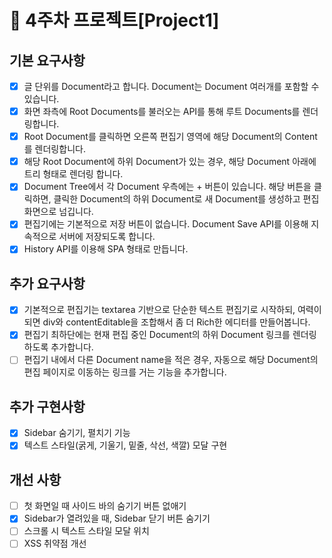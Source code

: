 # 📌 4주차 프로젝트[Project1]

## 기본 요구사항

- [x] 글 단위를 Document라고 합니다. Document는 Document 여러개를 포함할 수 있습니다.
- [x] 화면 좌측에 Root Documents를 불러오는 API를 통해 루트 Documents를 렌더링합니다.
- [x] Root Document를 클릭하면 오른쪽 편집기 영역에 해당 Document의 Content를 렌더링합니다.
- [x] 해당 Root Document에 하위 Document가 있는 경우, 해당 Document 아래에 트리 형태로 렌더링 합니다.
- [x] Document Tree에서 각 Document 우측에는 + 버튼이 있습니다. 해당 버튼을 클릭하면, 클릭한 Document의 하위 Document로 새 Document를 생성하고 편집화면으로 넘깁니다.
- [x] 편집기에는 기본적으로 저장 버튼이 없습니다. Document Save API를 이용해 지속적으로 서버에 저장되도록 합니다.
- [x] History API를 이용해 SPA 형태로 만듭니다.

## 추가 요구사항

- [x] 기본적으로 편집기는 textarea 기반으로 단순한 텍스트 편집기로 시작하되, 여력이 되면 div와 contentEditable을 조합해서 좀 더 Rich한 에디터를 만들어봅니다.
- [x] 편집기 최하단에는 현재 편집 중인 Document의 하위 Document 링크를 렌더링하도록 추가합니다.
- [ ] 편집기 내에서 다른 Document name을 적은 경우, 자동으로 해당 Document의 편집 페이지로 이동하는 링크를 거는 기능을 추가합니다.

## 추가 구현사항

- [x] Sidebar 숨기기, 펼치기 기능
- [x] 텍스트 스타일(굵게, 기울기, 밑줄, 삭선, 색깔) 모달 구현

## 개선 사항

- [ ] 첫 화면일 때 사이드 바의 숨기기 버튼 없애기
- [x] Sidebar가 열려있을 때, Sidebar 닫기 버튼 숨기기
- [ ] 스크롤 시 텍스트 스타일 모달 위치
- [ ] XSS 취약점 개선
